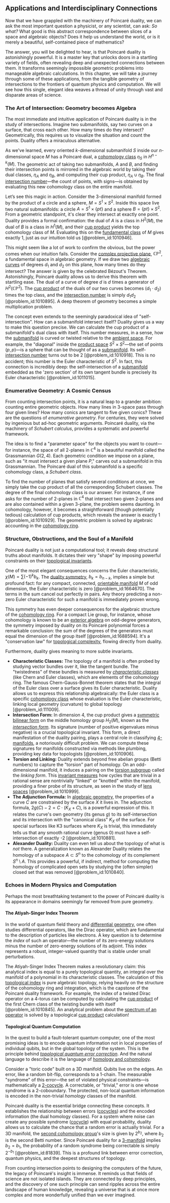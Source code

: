 ## Applications and Interdisciplinary Connections

Now that we have grappled with the machinery of Poincaré duality, we can ask the most important question a physicist, or any scientist, can ask: *So what?* What good is this abstract correspondence between slices of a space and algebraic objects? Does it help us understand the world, or is it merely a beautiful, self-contained piece of mathematics?

The answer, you will be delighted to hear, is that Poincaré duality is astonishingly powerful. It is a master key that unlocks doors in a startling variety of fields, often revealing deep and unexpected connections between them. It transforms seemingly impossible geometric problems into manageable algebraic calculations. In this chapter, we will take a journey through some of these applications, from the tangible geometry of intersections to the frontiers of quantum physics and computation. We will see how this single, elegant idea weaves a thread of unity through vast and disparate areas of science.

### The Art of Intersection: Geometry becomes Algebra

The most immediate and intuitive application of Poincaré duality is in the study of intersections. Imagine two submanifolds, say two curves on a surface, that cross each other. How many times do they intersect? Geometrically, this requires us to visualize the situation and count the points. Duality offers a miraculous alternative.

As we've learned, every oriented $k$-dimensional submanifold $S$ inside our $n$-dimensional space $M$ has a Poincaré dual, a [cohomology class](@article_id:263467) $\eta_S$ in $H^{n-k}(M)$. The geometric act of taking two submanifolds, $A$ and $B$, and finding their intersection points is mirrored in the algebraic world by taking their dual classes, $\eta_A$ and $\eta_B$, and computing their cup product, $\eta_A \cup \eta_B$. The final [intersection number](@article_id:160705)—the count of points, with signs—is obtained by evaluating this new cohomology class on the entire manifold.

Let’s see this magic in action. Consider the 3-dimensional manifold formed by the product of a circle and a sphere, $M = S^1 \times S^2$. Inside this space live two natural submanifolds: a circle $A = S^1 \times \{pt\}$ and a sphere $B = \{pt\} \times S^2$. From a geometric standpoint, it's clear they intersect at exactly one point. Duality provides a formal confirmation: the dual of $A$ is a class in $H^2(M)$, the dual of $B$ is a class in $H^1(M)$, and their [cup product](@article_id:159060) yields the top cohomology class of $M$. Evaluating this on the [fundamental class](@article_id:157841) of $M$ gives exactly 1, just as our intuition told us [@problem_id:1010946].

This might seem like a lot of work to confirm the obvious, but the power comes when our intuition fails. Consider the [complex projective plane](@article_id:262167), $\mathbb{CP}^2$, a fundamental space in algebraic geometry. If we draw two [algebraic curves](@article_id:170444) of degrees $d_1$ and $d_2$ on this plane, how many times do they intersect? The answer is given by the celebrated Bézout's Theorem. Astonishingly, Poincaré duality allows us to derive this theorem with startling ease. The dual of a curve of degree $d$ is $d$ times a generator of $H^2(\mathbb{CP}^2)$. The [cup product](@article_id:159060) of the duals of our two curves becomes $(d_1 \cdot d_2)$ times the top class, and the [intersection number](@article_id:160705) is simply $d_1 d_2$ [@problem_id:1010895]. A deep theorem of geometry becomes a simple multiplication problem.

The concept even extends to the seemingly paradoxical idea of "self-intersection". How can a submanifold intersect itself? Duality gives us a way to make this question precise. We can calculate the cup product of a submanifold's dual class with itself. This number measures, in a sense, how the [submanifold](@article_id:261894) is curved or twisted relative to the [ambient space](@article_id:184249). For example, the "diagonal" inside the [product space](@article_id:151039) $S^2 \times S^2$—the set of points $(p,p)$—is a sphere that can be thought of as a [submanifold](@article_id:261894). Its self-[intersection number](@article_id:160705) turns out to be 2 [@problem_id:1010918]. This is no accident; this number is the Euler characteristic of $S^2$. In fact, this connection is incredibly deep: the self-intersection of a [submanifold](@article_id:261894) embedded as the 'zero section' of its own tangent bundle is precisely its Euler characteristic [@problem_id:1011015].

### Enumerative Geometry: A Cosmic Census

From counting intersection points, it is a natural leap to a grander ambition: counting entire geometric objects. How many lines in 3-space pass through four given lines? How many conics are tangent to five given conics? These are the questions of *enumerative geometry*. For centuries, they were solved by ingenious but ad-hoc geometric arguments. Poincaré duality, via the machinery of *Schubert calculus*, provides a systematic and powerful framework.

The idea is to find a "parameter space" for the objects you want to count—for instance, the space of all 2-planes in $\mathbb{C}^4$ is a beautiful manifold called the Grassmannian $G(2,4)$. Each geometric condition we impose on a plane, such as "it must intersect a given plane $P$," carves out a submanifold in this Grassmannian. The Poincaré dual of this submanifold is a specific cohomology class, a *Schubert class*.

To find the number of planes that satisfy several conditions at once, we simply take the cup product of all the corresponding Schubert classes. The degree of the final cohomology class is our answer. For instance, if one asks for the number of 2-planes in $\mathbb{C}^4$ that intersect two given 2-planes and are also contained within a given 3-plane, the problem seems daunting. In cohomology, however, it becomes a straightforward (though potentially tedious) calculation of cup products, which reveals the answer is exactly 1 [@problem_id:1010929]. The geometric problem is solved by algebraic accounting in the [cohomology ring](@article_id:159664).

### Structure, Obstructions, and the Soul of a Manifold

Poincaré duality is not just a computational tool; it reveals deep structural truths about manifolds. It dictates their very "shape" by imposing powerful constraints on their [topological invariants](@article_id:138032).

One of the most elegant consequences concerns the Euler characteristic, $\chi(M) = \sum (-1)^k b_k$. The [duality symmetry](@article_id:273051), $b_k = b_{n-k}$, implies a simple but profound fact: for any compact, connected, [orientable manifold](@article_id:276442) $M$ of odd dimension, the Euler characteristic is zero [@problem_id:1664670]. The terms in the sum cancel out perfectly in pairs. Any theory predicting a non-zero Euler characteristic for such a manifold is immediately proven wrong.

This symmetry has even deeper consequences for the algebraic structure of the [cohomology ring](@article_id:159664). For a compact Lie group, for instance, whose cohomology is known to be an [exterior algebra](@article_id:200670) on odd-degree generators, the symmetry imposed by duality on its Poincaré polynomial forces a remarkable conclusion: the sum of the degrees of the generators must equal the dimension of the group itself [@problem_id:1688594]. It's a "conservation law" for [topological complexity](@article_id:260676), flowing directly from duality.

Furthermore, duality gives meaning to more subtle invariants.
*   **Characteristic Classes:** The topology of a manifold is often probed by studying vector bundles over it, like the tangent bundle. The "twistedness" of these bundles is measured by *[characteristic classes](@article_id:160102)* (like Chern and Euler classes), which are elements of the cohomology ring. The famous Chern-Gauss-Bonnet theorem states that the integral of the Euler class over a surface gives its Euler characteristic. Duality allows us to express this relationship algebraically: the Euler class is a specific [cohomology class](@article_id:263467) whose evaluation is the Euler characteristic, linking local geometry (curvature) to global topology [@problem_id:111009].
*   **Intersection Form:** In dimension 4, the cup product gives a [symmetric bilinear form](@article_id:147787) on the middle homology group $H_2(M)$, known as the *[intersection form](@article_id:160581)*. Its signature (number of positive eigenvalues minus negative) is a crucial topological invariant. This form, a direct manifestation of the duality pairing, plays a central role in classifying [4-manifolds](@article_id:196073), a notoriously difficult problem. We can compute these signatures for manifolds constructed via methods like plumbing, providing key data for topologists [@problem_id:1010906].
*   **Torsion and Linking:** Duality extends beyond free abelian groups (Betti numbers) to capture the "torsion" part of homology. On an odd-dimensional manifold, it induces a pairing on the [torsion subgroup](@article_id:138960) called the *linking form*. This [invariant measures](@article_id:201550) how cycles that are trivial in a rational sense are nontrivially "linked" or "knotted" within the manifold, providing a finer probe of its structure, as seen in the study of [lens spaces](@article_id:274211) [@problem_id:1010999].
*   **The Adjunction Formula:** In [algebraic geometry](@article_id:155806), the properties of a curve $C$ are constrained by the surface $X$ it lives in. The adjunction formula, $2g(C) - 2 = C \cdot (K_X + C)$, is a powerful expression of this. It relates the curve's own geometry (its genus $g$) to its self-intersection and its intersection with the "canonical class" $K_X$ of the surface. For special surfaces like K3 surfaces where $K_X$ is trivial, this immediately tells us that any smooth rational curve (genus 0) must have a self-intersection of exactly -2 [@problem_id:1010881].
*   **Alexander Duality:** Duality can even tell us about the topology of what is *not* there. A generalization known as Alexander Duality relates the homology of a subspace $A \subset S^n$ to the cohomology of its complement $S^n \setminus A$. This provides a powerful, if indirect, method for computing the homology of complicated open sets by studying the (often simpler) closed set that was removed [@problem_id:1010840].

### Echoes in Modern Physics and Computation

Perhaps the most breathtaking testament to the power of Poincaré duality is its appearance in domains seemingly far removed from pure geometry.

#### The Atiyah-Singer Index Theorem

In the world of quantum field theory and [differential geometry](@article_id:145324), one often studies differential operators, like the Dirac operator, which are fundamental to the description of particles like electrons. A key question is to determine the *index* of such an operator—the number of its zero-energy solutions minus the number of zero-energy solutions of its adjoint. This index represents a robust, integer-valued quantity that is stable under small perturbations.

The Atiyah-Singer Index Theorem makes a revolutionary claim: this analytical index is equal to a purely topological quantity, an integral over the manifold of a polynomial in its characteristic classes. The calculation of this [topological index](@article_id:186708) is pure algebraic topology, relying heavily on the structure of the cohomology ring and integration, which is the capstone of the Poincaré duality framework. For example, the index of a twisted Dirac operator on a 4-torus can be computed by calculating the [cup product](@article_id:159060) of the first Chern class of the twisting bundle with itself [@problem_id:1010845]. An analytical problem about the [spectrum of an operator](@article_id:271533) is solved by a topological [cup product](@article_id:159060) calculation!

#### Topological Quantum Computation

In the quest to build a fault-tolerant quantum computer, one of the most promising ideas is to encode quantum information not in local properties of individual qubits, but in the global topology of the system. This is the principle behind *[topological quantum error correction](@article_id:141075)*. And the natural language to describe it is the language of [homology and cohomology](@article_id:159579).

Consider a "toric code" built on a 3D manifold. Qubits live on the edges. An error, like a random bit-flip, corresponds to a 1-chain. The measurable "syndrome" of this error—the set of violated physical constraints—is mathematically a [2-cocycle](@article_id:146256). A correctable, or "trivial," error is one whose syndrome is a 2-coboundary. The protected, non-local quantum information is encoded in the non-trivial *homology* classes of the manifold.

Poincaré duality is the essential bridge connecting these concepts. It establishes the relationship between errors ([cocycles](@article_id:160062)) and the encoded information (the dual homology classes). For a system where noise can create any possible syndrome ([cocycle](@article_id:200255)) with equal probability, duality allows us to calculate the chance that a random error is actually trivial. For a 3D manifold, the [second cohomology group](@article_id:137128)'s size is given by $2^{b_2}$, where $b_2$ is the second Betti number. Since Poincaré duality for a [3-manifold](@article_id:192990) implies $b_2 = b_1$, the probability of a random syndrome being correctable is simply $2^{-b_1}$ [@problem_id:81839]. This is a profound link between error correction, quantum physics, and the deepest structures of topology.

From counting intersection points to designing the computers of the future, the legacy of Poincaré's insight is immense. It reminds us that fields of science are not isolated islands. They are connected by deep principles, and the discovery of one such principle can send ripples across the entire landscape of human knowledge, revealing a universe that is at once more complex and more wonderfully unified than we ever imagined.